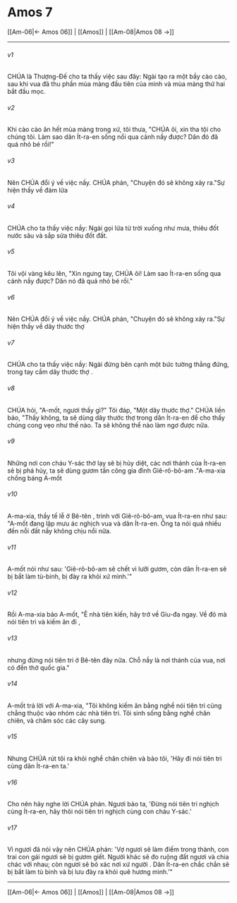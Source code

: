 # Amos 7

[[Am-06|← Amos 06]] | [[Amos]] | [[Am-08|Amos 08 →]]
***



###### v1 
CHÚA là Thượng-Đế cho ta thấy việc sau đây: Ngài tạo ra một bầy cào cào, sau khi vua đã thu phần mùa màng đầu tiên của mình và mùa màng thứ hai bắt đầu mọc. 

###### v2 
Khi cào cào ăn hết mùa màng trong xứ, tôi thưa, "CHÚA ôi, xin tha tội cho chúng tôi. Làm sao dân Ít-ra-en sống nổi qua cảnh nầy được? Dân đó đã quá nhỏ bé rồi!" 

###### v3 
Nên CHÚA đổi ý về việc nầy. CHÚA phán, "Chuyện đó sẽ không xảy ra."Sự hiện thấy về đám lửa 

###### v4 
CHÚA cho ta thấy việc nầy: Ngài gọi lửa từ trời xuống như mưa, thiêu đốt nước sâu và sắp sửa thiêu đốt đất. 

###### v5 
Tôi vội vàng kêu lên, "Xin ngưng tay, CHÚA ôi! Làm sao Ít-ra-en sống qua cảnh nầy được? Dân nó đã quá nhỏ bé rồi." 

###### v6 
Nên CHÚA đổi ý về việc nầy. CHÚA phán, "Chuyện đó sẽ không xảy ra."Sự hiện thấy về dây thước thợ 

###### v7 
CHÚA cho ta thấy việc nầy: Ngài đứng bên cạnh một bức tường thẳng đứng, trong tay cầm dây thước thợ . 

###### v8 
CHÚA hỏi, "A-mốt, ngươi thấy gì?" Tôi đáp, "Một dây thước thợ." CHÚA liền bảo, "Thấy không, ta sẽ dùng dây thước thợ trong dân Ít-ra-en để cho thấy chúng cong vẹo như thế nào. Ta sẽ không thể nào làm ngơ được nữa. 

###### v9 
Những nơi con cháu Y-sác thờ lạy sẽ bị hủy diệt, các nơi thánh của Ít-ra-en sẽ bị phá hủy, ta sẽ dùng gươm tấn công gia đình Giê-rô-bô-am ."A-ma-xia chống báng A-mốt 

###### v10 
A-ma-xia, thầy tế lễ ở Bê-tên , trình với Giê-rô-bô-am, vua Ít-ra-en như sau: "A-mốt đang lập mưu ác nghịch vua và dân Ít-ra-en. Ông ta nói quá nhiều đến nỗi đất nầy không chịu nổi nữa. 

###### v11 
A-mốt nói như sau: 'Giê-rô-bô-am sẽ chết vì lưỡi gươm, còn dân Ít-ra-en sẽ bị bắt làm tù-binh, bị đày ra khỏi xứ mình.'" 

###### v12 
Rồi A-ma-xia bảo A-mốt, "Ê nhà tiên kiến, hãy trở về Giu-đa ngay. Về đó mà nói tiên tri và kiếm ăn đi , 

###### v13 
nhưng đừng nói tiên tri ở Bê-tên đây nữa. Chỗ nầy là nơi thánh của vua, nơi có đền thờ quốc gia." 

###### v14 
A-mốt trả lời với A-ma-xia, "Tôi không kiếm ăn bằng nghề nói tiên tri cũng chẳng thuộc vào nhóm các nhà tiên tri. Tôi sinh sống bằng nghề chăn chiên, và chăm sóc các cây sung. 

###### v15 
Nhưng CHÚA rút tôi ra khỏi nghề chăn chiên và bảo tôi, 'Hãy đi nói tiên tri cùng dân Ít-ra-en ta.' 

###### v16 
Cho nên hãy nghe lời CHÚA phán. Ngươi bảo ta, 'Đừng nói tiên tri nghịch cùng Ít-ra-en, hãy thôi nói tiên tri nghịch cùng con cháu Y-sác.' 

###### v17 
Vì ngươi đã nói vậy nên CHÚA phán: 'Vợ ngươi sẽ làm điếm trong thành, con trai con gái ngươi sẽ bị gươm giết. Người khác sẽ đo ruộng đất ngươi và chia chác với nhau; còn ngươi sẽ bỏ xác nơi xứ người . Dân Ít-ra-en chắc chắn sẽ bị bắt làm tù binh và bị lưu đày ra khỏi quê hương mình.'"

***
[[Am-06|← Amos 06]] | [[Amos]] | [[Am-08|Amos 08 →]]
